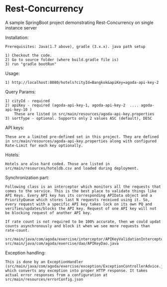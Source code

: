 # Rest-Concurrency
A sample SpringBoot project demonstrating Rest-Concurrency on single instance server

Installation:

	Prerequisites: Java(1.7 above), gradle (3.x.x). java path setup
 
	1) Checkout the code. 
	2) Go to source folder (where build.gradle file is)
	3) run "gradle bootRun"

Usage: 

	1) http://localhost:8080/hotels?cityId=Bangkok&apiKey=agoda-api-key-2

Query Params: 

	1) cityId - required
	2) apiKey - required (agoda-api-key-1, agoda-api-key-2  .... agoda-api-key-10 )
		These are listed in src/main/resources/agoda-api-key.properties
	3) sortType - optional. Supports only 2 values ASC (default), DESC

API keys:

	These are a limited pre-defined set in this project. They are defined in src/main/resources/agoda-api-key.properties along with configured Rate-Limit for each key optionally.

Hotels:

	Hotels are also hard coded. Those are listed in src/main/resources/hoteldb.csv and loaded during deployment.


Synchronization part:

	Following class is an interceptor which monitors all the requests that comes to the service. This is the best place to validate things like API Keys. Every API key has its corresponding APIData object and a PriorityQueue which stores last N requests received using it. So, every request with a specific API key takes lock on its own PQ and verifies/updates/blocks the API key. Request of one API key will not be blocking request of another API key. 

	If rate count is not required to be 100% accurate, then we could updat counts asynchronously and block it when we see more requests than rate-count.

	src/main/java/com/agoda/exercise/interceptor/APIKeyValidationInterceptor.java
	src/main/java/com/agoda/exercise/dao/APIKeyDao.java


Exception handling:

	This is done by an ExceptionHandler (src/main/java/com/agoda/exercise/exception/ExceptionControllerAdvice.java) which converts any exception into proper HTTP response. It takes actual error responses from a configuration at  src/main/resources/errorConfig.json
